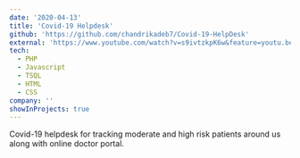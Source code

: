 ```yaml
---
date: '2020-04-13'
title: 'Covid-19 Helpdesk'
github: 'https://github.com/chandrikadeb7/Covid-19-HelpDesk'
external: 'https://www.youtube.com/watch?v=s9ivtzkpK6w&feature=youtu.be'
tech:
  - PHP
  - Javascript
  - TSQL
  - HTML
  - CSS
company: ''
showInProjects: true
---
```


Covid-19 helpdesk for tracking moderate and high risk patients around us along with online doctor portal.
